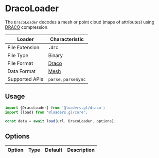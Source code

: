 # DracoLoader

The `DracoLoader` decodes a mesh or point cloud (maps of attributes) using [DRACO](https://google.github.io/draco/) compression.

| Loader         | Characteristic                               |
| -------------- | -------------------------------------------- |
| File Extension | `.drc`                                       |
| File Type      | Binary                                       |
| File Format    | [Draco](https://google.github.io/draco/)     |
| Data Format    | [Mesh](docs/specifications/category-mesh.md) |
| Supported APIs | `parse`, `parseSync`                         |

## Usage

```js
import {DracoLoader} from '@loaders.gl/draco';
import {load} from '@loaders.gl/core';

const data = await load(url, DracoLoader, options);
```

## Options

| Option | Type | Default | Description |
| ------ | ---- | ------- | ----------- |

